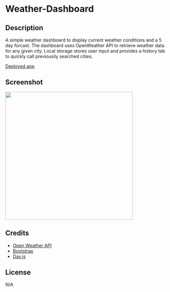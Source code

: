 # Weather-Dashboard

## Description

A simple weather dashboard to display current weather conditions and a 5 day forcast.
The dashboard uses OpenWeather API to retrieve weather data for any given city. Local
storage stores user input and provides a history tab to quickly call previousily searched cities.

[Deployed app](address)

## Screenshot

<img src="assets/images/dashboard_screenshot.png" height = 400px>

## Credits

- [Open Weather API](https://openweathermap.org/)
- [Bootstrap](https://getbootstrap.com/)
- [Day.js](https://day.js.org/en/)

## License

N/A
